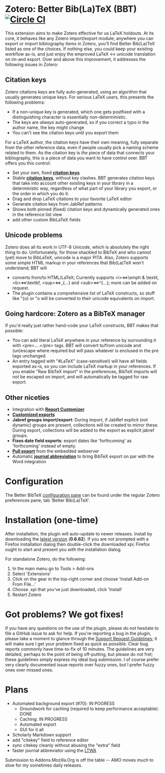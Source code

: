 # Zotero: Better Bib(La)TeX (BBT) [![Circle CI](https://circleci.com/gh/ZotPlus/zotero-better-bibtex.svg?style=svg)](https://circleci.com/gh/ZotPlus/zotero-better-bibtex)

This extension aims to make Zotero effective for us LaTeX holdouts. At its core, it behaves like any Zotero
import/export module; anywhere you can export or import bibliography items in Zotero, you'll find Better Bib(La)TeX
listed as one of the choices. If nothing else, you could keep your existing workflow as-is, and just enjoy the emproved
LaTeX &lt;-&gt; unicode translation on im-and export. Over and above this improvement, it addresses the following
issues in Zotero:

## Citation keys

Zotero citations keys are fully auto-generated, using an algorithm that usually generates unique keys. For serious LaTeX
users, this presents the following problems:

* If a non-unique key is generated, which one gets postfixed with a distinguishing character is essentially
  non-deterministic.
* The keys are *always* auto-generated, so if you correct a typo in the author name, the key might change
* You can't see the citation keys until you export them

For a LaTeX author, the citation keys have their own meaning, fully separate from the other reference data, even if
people usually pick a naming scheme related to them. As the citation key is *the* piece of data that connects your
bibliography, this is a piece of data you want to have control over. BBT offers you this control:

* Set your own, fixed **[citation keys](https://zotplus.github.io/better-bibtex/Citation-Keys.html)**
* Stable **[citation keys](https://zotplus.github.io/better-bibtex/Citation-Keys.html)**, without key clashes. BBT generates citation keys that take into account other existing keys in your library
  in a deterministic way, regardless of what part of your library you export, or the order in which you do it.
* Drag and drop LaTeX citations to your favorite LaTeX editor
* Generate citation keys from JabRef patterns
* Shows both pinned (fixed) citation keys and dynamically generated ones in the reference list view
* add other custom BibLaTeX fields

## Unicode problems

Zotero does all its work in UTF-8 Unicode, which is absolutely the right thing to do. Unfortunately, for those shackled
to BibTeX and who cannot (yet) move to BibLaTeX, unicode is a major PITA. Also, Zotero supports some simple HTML markup
in your references that Bib(La)TeX won't understand; BBT will

* converts from/to HTML/LaTeX; Currently supports &lt;i&gt;&#8660;\emph &amp; \textit, &lt;b&gt;&#8660;\textbf,
  &lt;sup&gt;&#8660;\_{...}
  and &lt;sub&gt;&#8660;^{...}; more can
  be added on request.
* The plugin contains a comprehensive list of LaTeX constructs, so stuff like \"{o} or \"o will be converted to their unicode equivalents on import.

## Going hardcore: Zotero as a BibTeX manager

If you'd really just rather hand-code your LaTeX constructs, BBT makes that possible:

* You can add literal LaTeX anywhere in your reference by surrounding it with &lt;pre&gt;....&lt;/pre&gt; tags. BBT will
  convert to/from unicode and (un)escape where required but will pass whatever is enclused in the pre tags unchanged.
* An entry tagged with "#LaTeX" (case-sensitive!) will have all fields exported as-is, so you can include
  LaTeX markup in your references. If you enable "Raw BibTeX import" in the preferences, BibTeX imports will not be
  escaped on import, and will automatically be tagged for raw export.

## Other niceties

* Integration with **[Report Customizer](https://zotplus.github.io/better-bibtex/Citation-Keys.html)**
* **[Customized exports](https://zotplus.github.io/better-bibtex/Customized-Exports.html)**
* **Jabref groups import/export**: During import, if JabRef explicit (not dynamic) groups are present, collections will
  be created to mirror these. During export, collections will be added to the export as explicit jabref groups.
* **Fixes date field exports**: export dates like 'forthcoming' as 'forthcoming' instead of empty.
* **[Pull export](https://zotplus.github.io/better-bibtex/Pull-Export)** from the embedded webserver
* Automatic **[journal abbreviation](https://zotplus.github.io/better-bibtex/Citation-Keys.html)** to bring BibTeX export on par with the Word integration

# Configuration

The Better BibTeX [configuration pane](https://zotplus.github.io/better-bibtex/Customized-Exports.html) can be found under the regular Zotero preferences pane, tab 'Better Bib(La)TeX'.

# Installation (one-time)

After installation, the plugin will auto-update to newer releases. Install by downloading the [latest
version](https://zotplus.github.io/better-bibtex/zotero-better-bibtex-0.6.62.xpi)
(**0.6.62**).
If you are not prompted with a Firefox installation dialog then double-click the
downloaded xpi; Firefox ought to start and present you with the installation dialog.

For standalone Zotero, do the following:

1. In the main menu go to Tools > Add-ons
2. Select 'Extensions'
3. Click on the gear in the top-right corner and choose 'Install Add-on From File...'
4. Choose .xpi that you've just downloaded, click 'Install'
5. Restart Zotero

# Got problems? We got fixes!

If you have any questions on the use of the plugin, please do not hesitate to file a GitHub issue to ask for help. If
you're reporting a bug in the plugin, please take a moment to glance through the [Support Request Guidelines](https://zotplus.github.io/better-bibtex/Support-Request-Guidelines.html); it will
make sure I get your problem fixed as quick as possible. Clear bug reports commonly have time-to-fix of 10 minutes. The
guidelines are very detailed, perhaps to the point of being off-putting, but please do not fret; these guidelines
simply express my ideal bug submission. I of course prefer very clearly documented issue reports over fuzzy ones, but I
prefer fuzzy ones over missed ones.

# Plans

* Automated background export (#70): IN POGRESS
  * Groundwork for caching (required to keep performance acceptable): DONE
  * Caching: IN PROGRESS
  * Automated export
  * GUI for it all
* Scholarly Markdown support
* add "citekey" field to reference editor
* sync citekey cleanly without abusing the "extra" field
* faster journal abbreviator using the [LTWA](http://www.issn.org/services/online-services/access-to-the-ltwa/)

Submission to Addons.Mozilla.Org is off the table -- AMO moves *much* to slow for my sometimes daily releases.

